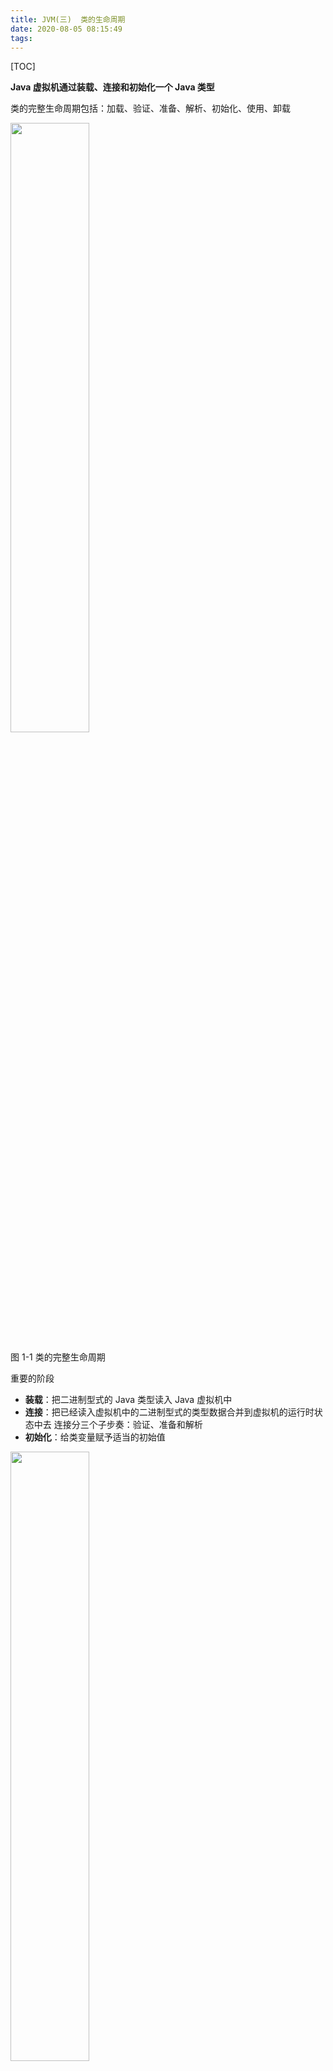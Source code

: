 ```yaml
---
title: JVM(三)  类的生命周期
date: 2020-08-05 08:15:49
tags:
---
```


[TOC]

**Java 虚拟机通过装载、连接和初始化一个 Java 类型**

类的完整生命周期包括：加载、验证、准备、解析、初始化、使用、卸载

<img src="media/jvm_lift_1.png" width="50%" height="50%">

图 1-1 类的完整生命周期


重要的阶段
- **装载**：把二进制型式的 Java 类型读入 Java 虚拟机中
- **连接**：把已经读入虚拟机中的二进制型式的类型数据合并到虚拟机的运行时状态中去
连接分三个子步奏：验证、准备和解析
- **初始化**：给类变量赋予适当的初始值



<img src="media/jvm_lift_2.png" width="50%" height="50%">


## 1 装载
**装载**：就是把二进制型式的 Java 类型读入 Java 虚拟机中

装载有三个基本动作组成

- 通过该类型的完全限定名，产生一个代表该类型的二进制数据流；
- 解析这个二进制数据流为方法区内的数据结构
- 创建一个表示该类型的 java.lang.Class 类的实例

类型二进制数据流产生的方式有多种
例如：

- 从本地文件系统装载一个 Java Class 文件
- 通过网络下载一个 Java Class 文件
- 动态为某个类型计算其 Class 文件格式

创建类型就是把一个类型的二进制数据解析为方法区中的内部数据结构，并在堆上建立一个 Class 对象的过程。

## 2 连接
**连接**：就是把已经读入虚拟机中的二进制型式的类型数据合并到虚拟机的运行时状态中去
连接分三个子步奏：验证、准备和解析

### 2.1 验证
验证的目的就是确认类型符合 Java 语言的语义，并且它不会危及虚拟机的完整性。
在验证阶段，虚拟机规范会说明在每种情况下应该抛出哪种异常，例如找不到相应的类，就会抛出 NoClassDefFoundError 异常。

在验证阶段，会使用 class 文件检验器保证装载的 class 文件内容是正确的结构。这里的 class 文件内容见 [Java 虚拟机（二）：Class 文件结构](https://www.jianshu.com/p/ea05cea9c1be)

class 文件检验器会进行四趟扫描检测；

**验证扫描检测**
#### 第一趟扫描：class 文件的结构检查

- 时间：第一趟扫描是在类被装载时进行的
- 目的：它的主要目的是保证字节序列正确地定义一个类型，并且必须遵循 Java 的 class 文件的固定格式，这样它才能被编译成在方法区中的内部数据结构
- 检验的内容：
    - 是否是魔数 OxCAFEBABE 开头
    - class 文件的主版本号和次版本号是否在虚拟机的支持范围之内
    - 。。。
#### 第二趟扫描: 语义检查

- 时间：在连接过程时进行
- 目的：确保类型数据遵从 Java 编程语言的语义
- 检验的内容：
    - 检查 class 文件每个组成部分，确保它们是否是其所属类型的实例，结构是否正确；
    - 检查 final 的类不能拥有子类；
    - 检查 final 的方法不能被覆盖；
    - 确保在类型和超类型直接没有不兼容的方法声明（比如两个方法拥有同样的名字，参数在数量、类型、类型上都相同，但是返回类型不同）
    - 检查这个类是否有父类（除了 Object 类以外的所有类，都必须有一个超类）

#### 第三趟扫描： 字节码验证

- 时间：在连接过程时进行
- 目的：确保程序语义是合法的、符合逻辑的
- 检验内容：对数据流和控制流分析

#### 第四趟扫描： 符号引用的验证

- 时间：在**动态连接阶段**进行的
- 目的：确保被引用的类、字段及其方法确实存在
- 检查内容：
    - 符号引用中通过字符串描述的全限定名是否能找到对应的类
    - 在指定类中是否存在符合方法的字段描述符及简单名称所描述的方法和字段
    - 符合引用中的类、字段、方法的访问性（private、protected、public、default）是否可被当前类访问

符号引用验证的目的是确保解析动作能正常执行，如果没有通过验证、就会抛出 java.lang.InCompatibleClassChangeErro 的子类，例如 java.lang.ILLegalAccessError, java.lang.NoSuchFieldError, java.lang.NoSuchMethodError 等。
      

### 2.2 准备
在准备阶段，Java 虚拟机会为 **类变量**分配内存，设置默认值。

例如


```java
 class A {
    public static int value = 123;
 }
```

value 是 A 的类变量，类型是 int, 在准备阶段，变量 value 赋值为默认值 0;至于将值 123 赋值给 value 是在初始化阶段。

基本类型的默认值

<img src="media/jvm_lift_3.png" width="70%" height="50%">


### 2.3 解析（可选）
**解析过程就是在类型的常量池中寻找类、接口、字段和方法的符号引用，把这些符号引用替换成直接引用的过程**

常量池解析的最终目标是把符号引用替换为直接应用。

直接应用的数据格式：

- 指向类型、类变量和类方法的直接引用是 指向方法区的本地指针
- 指向实例变量和实例方法的直接引用是 偏移量

实例变量的直接引用可能是从对象的映像开始算起到这个实例变量位置的偏移量；
实例方法的直接应用是到方法表的偏移量。

## 3 初始化
在初始化阶段是为类变量赋予正确的值。
这里的”正确“初始值指的是程序员希望这个类变量所具备的起始值。

在 Java 代码中，一个正确的初始值是通过类变量初始化语句或者静态初始化给出的。
拿上面的例子为例

```java
 class A {
    public static int value = 123;
 }
```
value 在准备阶段已经赋予默认值 0， 在初始化阶段，就会设值为 123

### 3.1 初始化步骤
初始化一个类包含两个步骤：

- 如果类存在直接超类，且直接超类没有被初始化，就先初始化直接超类；
- 如果类存在一个类初始化方法，就执行此方法

### 3.2 主动使用和被动使用
这里的主动使用和被动使用，指的是虚拟机初始化 class 类时机时的使用方式，所有的 java 虚拟机实现必须在每个类或接口首次主动使用时初始化。

下面六种情形符合主动使用的要求：

- 当创建某个类的新实例时（或者通过字节码中执行 new 指令；或者通过不明确的创建、反射或者反序列化）
- 当调用某个类或接口的静态字段，或者对该字段赋值（在字节码中，执行 getstatic 或 putstatic 指令时），用 final 修饰的静态字段除外，它被初始化编译时的常量表达式
- 当调用 Java API 的某个反射方法时，比如类 Class 中的方法或者 java.lang.reflect 包中类方法
- 当初始化某个类的子类时（某个类初始化时，要求它的超类已经被初始化了）
- 当虚拟机启动时某个被标明为启动的类（即含有 main() 方法的那个类


例子：

```java
public class TestParent {

    static int sleep = (int)(Math.random() * 3.0);

    static final  int touch = (int)(Math.random() * 2.0);

    static {
        System.out.println("TestParent was initialized");
    }
}

public class TestChild extends TestParent {

    static int crying = 1 + (int)(Math.random() * 2.0);

    static {
        System.out.println("TestChild was initialized.");
    }
}

public class TestClient {
    static {
        System.out.println("TestClient was initialized");
    }

    public static void main(String[] args){
        int hours = TestChild.sleep;
        System.out.println("TestClient hours: " + hours);
    }
}
```

输出：

```text
TestClient was initialized
TestParent was initialized
TestClient hours: 1
```
从上面的例子可以看出， TestChild 没有被初始化，TestParent 被初始化了。


### 3.3 接口的初始化

当 Java 虚拟机初始化一个类时，要求它所有父类都已经被初始化，但是这条规则不适用于接口

- 在初始化一个类时，并不会初始化它所实现的接口
- 在初始化一个接口时，并不会先初始化它的父接口

因此，一个父接口并不会因为它的子接口或者实现类的初始化而初始化。只有当程序首次使用特定接口的静态变量时，才会导致该接口的初始化。





